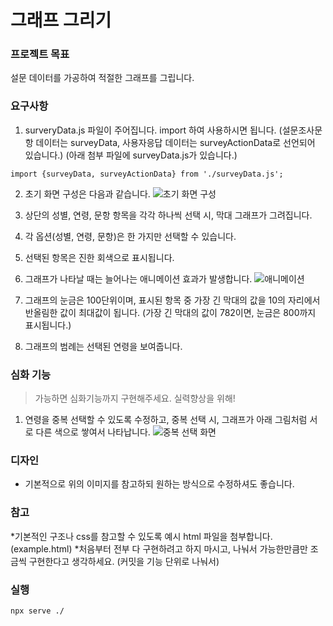# 그래프 그리기

### 프로젝트 목표

설문 데이터를 가공하여 적절한 그래프를 그립니다.

### 요구사항

1. surveryData.js 파일이 주어집니다. import 하여 사용하시면 됩니다.
   (설문조사문항 데이터는 surveyData, 사용자응답 데이터는 surveyActionData로 선언되어 있습니다.)
   (아래 첨부 파일에 surveyData.js가 있습니다.)

```
import {surveyData, surveyActionData} from './surveyData.js';
```

2. 초기 화면 구성은 다음과 같습니다.
   ![초기 화면 구성](https://grepp-programmers.s3.amazonaws.com/production/lecture/learn/attachment/file/1761/1.png)

3. 상단의 성별, 연령, 문항 항목을 각각 하나씩 선택 시, 막대 그래프가 그려집니다.

4. 각 옵션(성별, 연령, 문항)은 한 가지만 선택할 수 있습니다.

5. 선택된 항목은 진한 회색으로 표시됩니다.

6. 그래프가 나타날 때는 늘어나는 애니메이션 효과가 발생합니다.
   ![애니메이션](https://grepp-programmers.s3.amazonaws.com/production/lecture/learn/attachment/file/1760/3.gif)

7. 그래프의 눈금은 100단위이며, 표시된 항목 중 가장 긴 막대의 값을 10의 자리에서 반올림한 값이 최대값이 됩니다.
   (가장 긴 막대의 값이 782이면, 눈금은 800까지 표시됩니다.)

8. 그래프의 범례는 선택된 연령을 보여줍니다.

### 심화 기능

> 가능하면 심화기능까지 구현해주세요. 실력향상을 위해!

1. 연령을 중복 선택할 수 있도록 수정하고, 중복 선택 시, 그래프가 아래 그림처럼 서로 다른 색으로 쌓여서 나타납니다.
   ![중복 선택 화면](https://grepp-programmers.s3.amazonaws.com/production/lecture/learn/attachment/file/1759/2.png)

### 디자인

- 기본적으로 위의 이미지를 참고하되 원하는 방식으로 수정하셔도 좋습니다.

### 참고

*기본적인 구조나 css를 참고할 수 있도록 예시 html 파일을 첨부합니다. (example.html)
*처음부터 전부 다 구현하려고 하지 마시고, 나눠서 가능한만큼만 조금씩 구현한다고 생각하세요. (커밋을 기능 단위로 나눠서)

### 실행

```
npx serve ./
```
